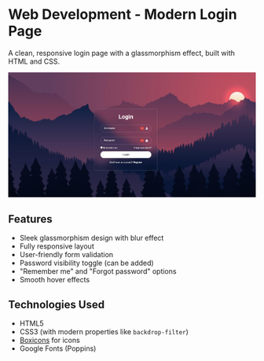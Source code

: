 # Web Development - Modern Login Page

A clean, responsive login page with a glassmorphism effect, built with HTML and CSS.

![Login Page Preview](./login-preview.JPG)

## Features

- Sleek glassmorphism design with blur effect
- Fully responsive layout
- User-friendly form validation
- Password visibility toggle (can be added)
- "Remember me" and "Forgot password" options
- Smooth hover effects

## Technologies Used

- HTML5
- CSS3 (with modern properties like `backdrop-filter`)
- [Boxicons](https://boxicons.com/) for icons
- Google Fonts (Poppins)
